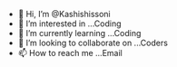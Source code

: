 - 👋 Hi, I’m @Kashishissoni
- 👀 I’m interested in ...Coding
- 🌱 I’m currently learning ...Coding
- 💞️ I’m looking to collaborate on ...Coders
- 📫 How to reach me ...Email

<!---
Kashishissoni/Kashishissoni is a ✨ special ✨ repository because its `README.md` (this file) appears on your GitHub profile.
You can click the Preview link to take a look at your changes.
--->
